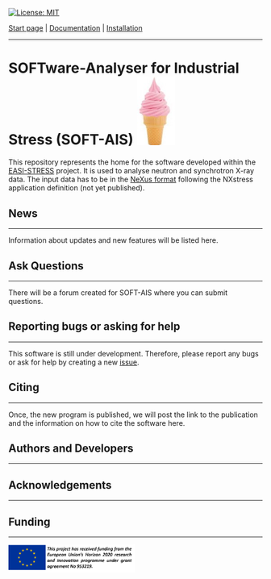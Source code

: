 [![License: MIT](https://img.shields.io/badge/License-MIT-yellow.svg)](https://opensource.org/licenses/MIT)

[Start page](README.md) | [Documentation](documentation.md) | [Installation](download.md)

-------------------------

# SOFTware-Analyser for Industrial Stress (SOFT-AIS) <img src="images/EIS.jpg" alt="SOFT-AIS Logo" style="width:75px;">

This repository represents the home for the software developed within the [EASI-STRESS](https://easi-stress.eu/) project. It is used to analyse neutron and synchrotron X-ray data. The input data has to be in the [NeXus format](http://www.nexusformat.org/) following the NXstress application definition (not yet published).

## News
---------------------------------
Information about updates and new features will be listed here. 

## Ask Questions
---------------------------------
There will be a forum created for SOFT-AIS where you can submit questions. 

## Reporting bugs or asking for help
---------------------------------

This software is still under development. Therefore, please report any bugs or ask for help by creating a new [issue](https://github.com/aapaecklar/SOFT-AIS/issues).

## Citing
---------------------------------
Once, the new program is published, we will post the link to the publication and the information on how to cite the software here.

## Authors and Developers
---------------------------------


## Acknowledgements
---------------------------------

## Funding
-------
<img src="images/EASI-STRESS_eu-funding.png" alt="Funding Logo" style="width:250px;">


